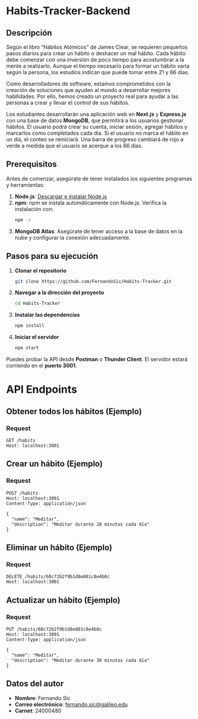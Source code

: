 # Habits-Tracker-Backend

## Descripción

Según el libro “Hábitos Atómicos” de James Clear, se requieren pequeños pasos diarios para crear un hábito o deshacer un mal hábito. Cada hábito debe comenzar con una inversión de poco tiempo para acostumbrar a la mente a realizarlo. Aunque el tiempo necesario para formar un hábito varía según la persona, los estudios indican que puede tomar entre 21 y 66 días.

Como desarrolladores de software, estamos comprometidos con la creación de soluciones que ayuden al mundo a desarrollar mejores habilidades. Por ello, hemos creado un proyecto real para ayudar a las personas a crear y llevar el control de sus hábitos.

Los estudiantes desarrollarán una aplicación web en **Next.js** y **Express.js** con una base de datos **MongoDB**, que permitirá a los usuarios gestionar hábitos. El usuario podrá crear su cuenta, iniciar sesión, agregar hábitos y marcarlos como completados cada día. Si el usuario no marca el hábito en un día, el conteo se reiniciará. Una barra de progreso cambiará de rojo a verde a medida que el usuario se acerque a los 66 días.

## Prerequisitos

Antes de comenzar, asegúrate de tener instalados los siguientes programas y herramientas:

1. **Node.js**: [Descargar e instalar Node.js](https://nodejs.org/)
2. **npm**: npm se instala automáticamente con Node.js. Verifica la instalación con:
   ```sh
   npm -v
   ```
3. **MongoDB Atlas**: Asegúrate de tener acceso a la base de datos en la nube y configurar la conexión adecuadamente.

## Pasos para su ejecución

1. **Clonar el repositorio**  
   ```sh
   git clone https://github.com/FernandoSic/Habits-Tracker.git
   ```

2. **Navegar a la dirección del proyecto**  
   ```sh
   cd Habits-Tracker
   ```

3. **Instalar las dependencias**  
   ```sh
   npm install
   ```

4. **Iniciar el servidor**  
   ```sh
   npm start
   ```

Puedes probar la API desde **Postman** o **Thunder Client**. El servidor estará corriendo en el **puerto 3001**.

# API Endpoints
## Obtener todos los hábitos (Ejemplo)
### Request
```http
GET /habits 
Host: localhost:3001
```

## Crear un hábito (Ejemplo)
### Request
```http
POST /habits 
Host: localhost:3001
Content-Type: application/json

{
  "name": "Meditar",
  "description": "Meditar durante 20 minutos cada día"
}
```
## Eliminar un hábito (Ejemplo)
### Request
```http
DELETE /habits/60c72b2f9b1d8e001c8e4b8c
Host: localhost:3001
```
## Actualizar un hábito (Ejemplo)
### Request
```http
PUT /habits/60c72b2f9b1d8e001c8e4b8c
Host: localhost:3001
Content-Type: application/json

{
  "name": "Meditar",
  "description": "Meditar durante 30 minutos cada día"
}
```
## Datos del autor

- **Nombre**: Fernando Sic  
- **Correo electrónico**: fernando.sic@galileo.edu  
- **Carnet**: 24000480 